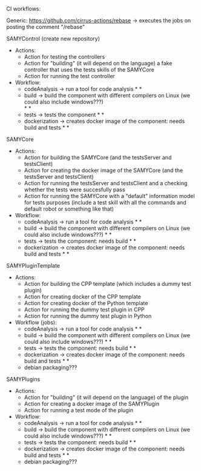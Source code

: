 CI workflows:

Generic:
https://github.com/cirrus-actions/rebase -> executes the jobs on posting the comment "/rebase"

SAMYControl (create new repository)
  + Actions:
     - Action for testing the controllers
     - Action for "building" (it will depend on the language) a fake controller that uses the tests skills of the SAMYCore
     - Action for running the test controller
  + Workflow:
     - codeAnalysis -> run a tool for code analysis
         *
         * 
     - build -> build the component with different compilers on Linux (we could also include windows???)   
         *
         *
     - tests -> tests the component
         *
         * 
     - dockerization -> creates docker image of the component: needs build and tests
         *
         *

SAMYCore
  + Actions:
     - Action for building the SAMYCore (and the testsServer and testsClient)
     - Action for creating the docker image of the SAMYCore (and the testsServer and testsClient)
     - Action for running the testsServer and testsClient and a checking whether the tests were succesfully pass
     - Action for running the SAMYCore with a "default" information model for tests purposes (include a test skill with all the commands and default robot or something like that)
  + Workflow:
     - codeAnalysis -> run a tool for code analysis
         *
         * 
     - build -> build the component with different compilers on Linux (we could also include windows???)
         *
         *
     - tests -> tests the component: needs build
         *
         * 
     - dockerization -> creates docker image of the component: needs build and tests
         *
         * 

SAMYPluginTemplate
  + Actions:
     - Action for building the CPP template (which includes a dummy test plugin)
     - Action for creating docker of the CPP template
     - Action for creating docker of the Python template
     - Action for running the dummy test plugin in CPP
     - Action for running the dummy test plugin in Python
  + Workflow (jobs):
     - codeAnalysis -> run a tool for code analysis
         *
         * 
     - build -> build the component with different compilers on Linux (we could also include windows???) 
         *
         *
     - tests -> tests the component: needs build
         *
         * 
     - dockerization -> creates docker image of the component: needs build and tests
         *
         * 
     - debian packaging???


SAMYPlugins
  + Actions:
     - Action for "building" (it will depend on the language) of the plugin
     - Action for creating a docker image of the SAMYPlugin
     - Action for running a test mode of the plugin
  + Workflow:
     - codeAnalysis -> run a tool for code analysis
         *
         * 
     - build -> build the component with different compilers on Linux (we could also include windows???) 
         *
         *
     - tests -> tests the component: needs build
         *
         * 
     - dockerization -> creates docker image of the component: needs build and tests
         *
         * 
     - debian packaging??? 

